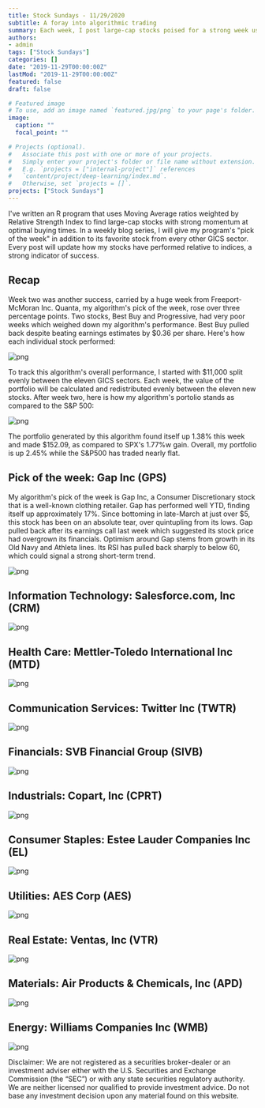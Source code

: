```yaml
---
title: Stock Sundays - 11/29/2020
subtitle: A foray into algorithmic trading
summary: Each week, I post large-cap stocks poised for a strong week using a technicals-based algorithm.
authors: 
- admin
tags: ["Stock Sundays"]
categories: []
date: "2019-11-29T00:00:00Z"
lastMod: "2019-11-29T00:00:00Z"
featured: false
draft: false

# Featured image
# To use, add an image named `featured.jpg/png` to your page's folder. 
image:
  caption: ""
  focal_point: ""

# Projects (optional).
#   Associate this post with one or more of your projects.
#   Simply enter your project's folder or file name without extension.
#   E.g. `projects = ["internal-project"]` references 
#   `content/project/deep-learning/index.md`.
#   Otherwise, set `projects = []`.
projects: ["Stock Sundays"]
---
```


I've written an R program that uses Moving Average ratios weighted by Relative Strength Index to find large-cap stocks with strong momentum at optimal buying times. In a weekly blog series, I will give my program's "pick of the week" in addition to its favorite stock from every other GICS sector. Every post will update how my stocks have performed relative to indices, a strong indicator of success.

## Recap

Week two was another success, carried by a huge week from Freeport-McMoran Inc. Quanta, my algorithm's pick of the week, rose over three percentage points. Two stocks, Best Buy and Progressive, had very poor weeks which weighed down my algorithm's performance. Best Buy pulled back despite beating earnings estimates by $0.36 per share. Here's how each individual stock performed:

![png](./11.22.2020IndividualStockReturns.png)

To track this algorithm's overall performance, I started with $11,000 split evenly between the eleven GICS sectors. Each week, the value of the portfolio will be calculated and redistributed evenly between the eleven new stocks. After week two, here is how my algorithm's portolio stands as compared to the S&P 500:

![png](./11.22.2020weekTwoResults.png)

The portfolio generated by this algorithm found itself up 1.38% this week and made $152.09, as compared to SPX's 1.77%w gain. Overall, my portfolio is up 2.45% while the S&P500 has traded nearly flat.

## Pick of the week: Gap Inc (GPS)

My algorithm's pick of the week is Gap Inc, a Consumer Discretionary stock that is a well-known clothing retailer. Gap has performed well YTD, finding itself up approximately 17%. Since bottoming in late-March at just over $5, this stock has been on an absolute tear, over quintupling from its lows. Gap pulled back after its earnings call last week which suggested its stock price had overgrown its financials. Optimism around Gap stems from growth in its Old Navy and Athleta lines. Its RSI has pulled back sharply to below 60, which could signal a strong short-term trend.

![png](./Discretionary11.29.2020.png)

## Information Technology: Salesforce.com, Inc (CRM)

![png](./Tech11.29.2020.png)

## Health Care: Mettler-Toledo International Inc (MTD)

![png](./Health11.29.2020.png)

## Communication Services: Twitter Inc (TWTR)

![png](./Comms11.29.2020.png)

## Financials: SVB Financial Group (SIVB)

![png](./Financials11.29.2020.png)

## Industrials: Copart, Inc (CPRT)

![png](./Industrials11.29.2020.png)

## Consumer Staples: Estee Lauder Companies Inc (EL)

![png](./Staples11.29.2020.png)

## Utilities: AES Corp (AES)

![png](./Utilities11.29.2020.png)

## Real Estate: Ventas, Inc (VTR)

![png](./Estate11.29.2020.png)

## Materials: Air Products & Chemicals, Inc (APD)

![png](./Materials11.29.2020.png)

## Energy: Williams Companies Inc (WMB)

![png](./Energy11.29.2020.png)

Disclaimer: We are not registered as a securities broker-dealer or an investment adviser either with the U.S. Securities and Exchange Commission (the “SEC”) or with any state securities regulatory authority. We are neither licensed nor qualified to provide investment advice. Do not base any investment decision upon any material found on this website.